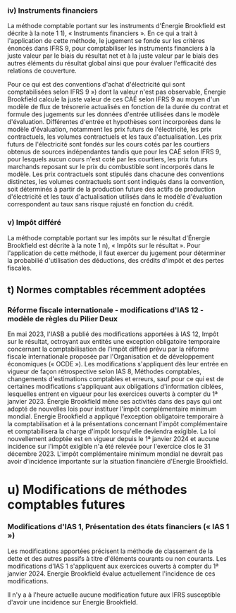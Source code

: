 ### iv) Instruments financiers

La méthode comptable portant sur les instruments d'Énergie Brookfield est décrite à la note 1 1), « Instruments financiers ». En ce qui a trait à l'application de cette méthode, le jugement se fonde sur les critères énoncés dans IFRS 9, pour comptabiliser les instruments financiers à la juste valeur par le biais du résultat net et à la juste valeur par le biais des autres éléments du résultat global ainsi que pour évaluer l'efficacité des relations de couverture.

Pour ce qui est des conventions d'achat d'électricité qui sont comptabilisées selon IFRS 9 ») dont la valeur n'est pas observable, Énergie Brookfield calcule la juste valeur de ces CAÉ selon IFRS 9 au moyen d'un modèle de flux de trésorerie actualisés en fonction de la durée du contrat et formule des jugements sur les données d'entrée utilisées dans le modèle d'évaluation. Différentes d'entrée et hypothèses sont incorporées dans le modèle d'évaluation, notamment les prix futurs de l'électricité, les prix contractuels, les volumes contractuels et les taux d'actualisation. Les prix futurs de l'électricité sont fondés sur les cours cotés par les courtiers obtenus de sources indépendantes tandis que pour les CAÉ selon IFRS 9, pour lesquels aucun cours n'est coté par les courtiers, les prix futurs marchands reposant sur le prix du combustible sont incorporés dans le modèle. Les prix contractuels sont stipulés dans chacune des conventions distinctes, les volumes contractuels sont sont indiqués dans la convention, soit déterminés à partir de la production future des actifs de production d'électricité et les taux d'actualisation utilisés dans le modèle d'évaluation correspondent au taux sans risque rajusté en fonction du crédit.

### v) Impôt différé

La méthode comptable portant sur les impôts sur le résultat d'Énergie Brookfield est décrite à la note 1 n), « Impôts sur le résultat ». Pour l'application de cette méthode, il faut exercer du jugement pour déterminer la probabilié d'utilisation des déductions, des crédits d'impôt et des pertes fiscales.

## t) Normes comptables récemment adoptées

### Réforme fiscale internationale - modifications d'IAS 12 - modèle de règles du Pilier Deux

En mai 2023, l'IASB a publié des modifications apportées à IAS 12, Impôt sur le résultat, octroyant aux entités une exception obligatoire temporaire concernant la comptabilisation de l'impôt différé prévu par la réforme fiscale internationale proposée par l'Organisation et de développement économiques (« OCDE »). Les modifications s'appliquent dès leur entrée en vigueur de façon rétrospective selon IAS 8, Méthodes comptables, changements d'estimations comptables et erreurs, sauf pour ce qui est de certaines modifications s'appliquant aux obligations d'information ciblées, lesquelles entrent en vigueur pour les exercices ouverts à compter du 1ª janvier 2023. Énergie Brookfield mène ses activités dans des pays qui ont adopté de nouvelles lois pour instituer l'impôt complémentaire minimum mondial. Energie Brookfield a appliqué l'exception obligatoire temporaire à la comptabilisation et à la présentations concernant l'impôt complémentaire et comptabilisera la charge d'impôt lorsqu'elle deviendra exigible. La loi nouvellement adoptée est en vigueur depuis le 1ª janvier 2024 et aucune incidence sur l'impôt exigible n'a été relevée pour l'exercice clos le 31 décembre 2023. L'impôt complémentaire minimum mondial ne devrait pas avoir d'incidence importante sur la situation financière d'Energie Brookfield.

# u) Modifications de méthodes comptables futures

### Modifications d'IAS 1, Présentation des états financiers (« IAS 1 »)

Les modifications apportées précisent la méthode de classement de la dette et des autres passifs à titre d'éléments courants ou non courants. Les modifications d'IAS 1 s'appliquent aux exercices ouverts à compter du 1ª janvier 2024. Energie Brookfield évalue actuellement l'incidence de ces modifications.

Il n'y a à l'heure actuelle aucune modification future aux IFRS susceptible d'avoir une incidence sur Energie Brookfield.